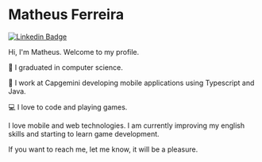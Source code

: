 # Matheus Ferreira

[![Linkedin Badge](https://img.shields.io/badge/-Matheus%20Ferreira-6633cc?style=flat-square&logo=Linkedin&logoColor=white&link=https://www.linkedin.com/in/o-matheus-ferreira/)](https://www.linkedin.com/in/o-matheus-ferreira/)

Hi, I'm Matheus. Welcome to my profile.

📖 I graduated in computer science.

💼 I work at Capgemini developing mobile applications using Typescript and Java.

💻 I love to code and playing games.

I love mobile and web technologies. I am currently improving my english skills and starting to learn game development.

If you want to reach me, let me know, it will be a pleasure.
